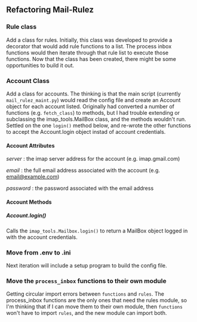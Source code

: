 ## Refactoring Mail-Rulez

### Rule class
Add a class for rules.  Initially, this class was developed to provide a decorator that would add rule functions to a list.  The process inbox functions would then iterate through that rule list to execute those functions.
Now that the class has been created, there might be some opportunities to build it out.

### Account Class
Add a class for accounts.  The thinking is that the main script (currently `mail_rulez_maint.py`) would read the config file and create an Account object for each account listed.
Originally had converted a number of functions (e.g. `fetch_class`) to methods, but I had trouble extending or subclassing the imap_tools.MailBox class, and the methods wouldn't run.
Settled on the one `login()` method below, and re-wrote the other functions to accept the Account.login object instad of account credentials.

#### Account Attributes
*server* : the imap server address for the account (e.g. imap.gmail.com)

*email* : the full email address associated with the account (e.g. email@example.com)

*password* : the password associated with the email address

#### Account Methods
##### Account.login()
Calls the `imap_tools.Mailbox.login()` to return a MailBox object logged in with the account credentials.

### Move from .env to .ini
Next iteration will include a setup program to build the config file.

### Move the `process_inbox` functions to their own module
Getting circular import errors between `functions` and `rules`.  The process_inbox functions are the only ones that need the rules module, so I'm thinking that if I can move them to their own module, then `functions` won't have to import `rules`, and the new module can import both.
